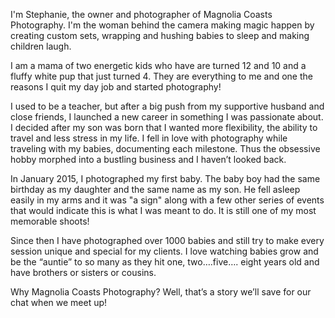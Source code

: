 ---
---
I'm Stephanie, the owner and photographer of Magnolia Coasts
Photography. I'm the woman behind the camera making magic happen by
creating custom sets, wrapping and hushing babies to sleep and making
children laugh.

I am a mama of two energetic kids who have are turned 12 and 10 and a
fluffy white pup that just turned 4. They are everything to me and one
the reasons I quit my day job and started photography!

I used to be a teacher, but after a big push from my supportive
husband and close friends, I launched a new career in something I was
passionate about. I decided after my son was born that I wanted more
flexibility, the ability to travel and less stress in my life. I fell
in love with photography while traveling with my babies, documenting
each milestone. Thus the obsessive hobby morphed into a bustling
business and I haven’t looked back.

In January 2015, I photographed my first baby. The baby boy had the
same birthday as my daughter and the same name as my son. He fell
asleep easily in my arms and it was "a sign" along with a few other
series of events that would indicate this is what I was meant to do.
It is still one of my most memorable shoots!

Since then I have photographed over 1000 babies and still try to make
every session unique and special for my clients. I love watching
babies grow and be the “auntie” to so many as they hit one,
two….five…. eight years old and have brothers or sisters or cousins.

Why Magnolia Coasts Photography? Well, that’s a story we’ll save for
our chat when we meet up!
